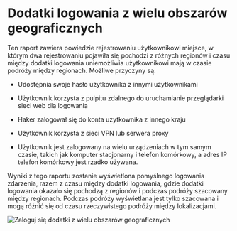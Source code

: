 <properties
    pageTitle="Zaloguj się dodatki z wielu obszarów geograficznych"
    description="Raport, który wskazuje użytkownikom na miejsce, w którym dwa podpisywanie dodatki pojawiły się pochodzi z różnych regionów i czasu między znak, który dodatki uniemożliwia użytkownikowi mają przebytej między regionach."
    services="active-directory"
    documentationCenter=""
    authors="SSalahAhmed"
    manager="gchander"
    editor=""/>

<tags
    ms.service="active-directory"
    ms.workload="identity"
    ms.tgt_pltfrm="na"
    ms.devlang="na"
    ms.topic="article"
    ms.date="03/04/2016"
    ms.author="saah;kenhoff"/>

# <a name="sign-ins-from-multiple-geographies"></a>Dodatki logowania z wielu obszarów geograficznych

Ten raport zawiera powiedzie rejestrowaniu użytkownikowi miejsce, w którym dwa rejestrowaniu pojawiła się pochodzi z różnych regionów i czasu między dodatki logowania uniemożliwia użytkownikowi mają w czasie podróży między regionach. Możliwe przyczyny są:

- Udostępnia swoje hasło użytkownika z innymi użytkownikami

- Użytkownik korzysta z pulpitu zdalnego do uruchamianie przeglądarki sieci web dla logowania

- Haker zalogował się do konta użytkownika z innego kraju

- Użytkownik korzysta z sieci VPN lub serwera proxy

- Użytkownik jest zalogowany na wielu urządzeniach w tym samym czasie, takich jak komputer stacjonarny i telefon komórkowy, a adres IP telefon komórkowy jest rzadko używana.

Wyniki z tego raportu zostanie wyświetlona pomyślnego logowania zdarzenia, razem z czasu między dodatki logowania, gdzie dodatki logowania okazało się pochodzą z regionów i podczas podróży szacowany między regionach. Podczas podróży wyświetlana jest tylko szacowana i mogą różnić się od czasu rzeczywistego podróży między lokalizacjami.


![Zaloguj się dodatki z wielu obszarów geograficznych](./media/active-directory-reporting-sign-ins-from-multiple-geographies/signInsFromMultipleGeographies.PNG)
